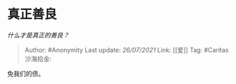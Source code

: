 # 真正善良
*什么才是真正的善良？*

> Author: #Anonymity
> Last update: *26/07/2021*
> Link: [[爱]]
> Tag: #Caritas
> 沙海拾金:

免我们的债。

